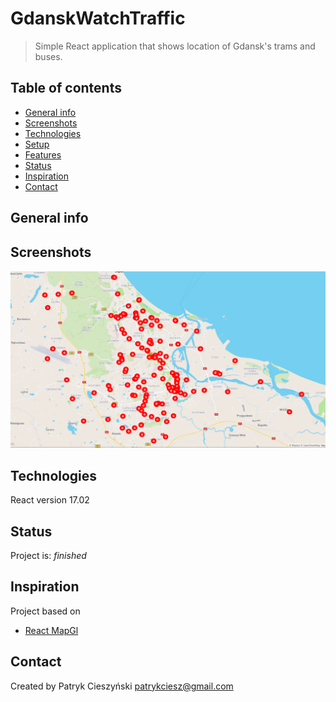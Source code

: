 # GdanskWatchTraffic
>Simple React application that shows location of Gdansk's trams and buses.

## Table of contents
* [General info](#general-info)
* [Screenshots](#screenshots)
* [Technologies](#technologies)
* [Setup](#setup)
* [Features](#features)
* [Status](#status)
* [Inspiration](#inspiration)
* [Contact](#contact)

## General info


## Screenshots
![Example screenshot](./img/screenshot.PNG)

## Technologies
React version 17.02

## Status
Project is: _finished_

## Inspiration
Project based on
* [React MapGl](https://github.com/visgl/react-map-gl)

## Contact
Created by Patryk Cieszyński
patrykciesz@gmail.com
